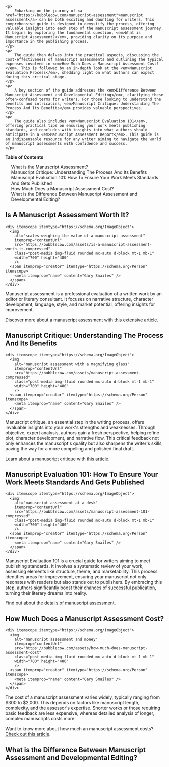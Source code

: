 <div data-spy="scroll" data-target="#toc" data-offset="0">

    <p>
        Embarking on the journey of <a href="https://bubblecow.com/manuscript-assessment">manuscript assessment</a> can be both exciting and daunting for writers. This comprehensive guide is designed to demystify the process, offering valuable insights into each step of the manuscript assessment journey. It begins by exploring the fundamental question, <em>What is Manuscript Assessment?</em>, providing clarity on its purpose and importance in the publishing process. 
    </p>
    <p>
        The guide then delves into the practical aspects, discussing the cost-effectiveness of manuscript assessments and outlining the typical expenses involved in <em>How Much Does a Manuscript Assessment Cost?</em>. This is followed by an in-depth look at the <em>Manuscript Evaluation Process</em>, shedding light on what authors can expect during this critical stage. 
    </p>
    <p>
        A key section of the guide addresses the <em>Difference Between Manuscript Assessment and Developmental Editing</em>, clarifying these often-confused terms for writers. For those looking to understand the benefits and intricacies, <em>Manuscript Critique: Understanding The Process And Its Benefits</em> provides valuable perspectives. 
    </p>
    <p>
        The guide also includes <em>Manuscript Evaluation 101</em>, offering practical tips on ensuring your work meets publishing standards, and concludes with insights into what authors should anticipate in a <em>Manuscript Assessment Report</em>. This guide is an indispensable resource for any writer aiming to navigate the world of manuscript assessments with confidence and success.
    </p>

<div class="toc card bg-light" id="toc">
 <p class="card-header"><strong>Table of Contents</strong></p>
  <div class="card-body">
    <ul>
      <li><a href="#manuscript-assessment-worth">What is the Manuscript Assessment?</a></li>
      <li><a href="#manuscript-critique">Manuscript Critique: Understanding The Process And Its Benefits</a></li>
      <li><a href="#manuscript-evaluation-101">Manuscript Evaluation 101: How To Ensure Your Work Meets Standards And Gets Published</a></li>
      <li><a href="#manuscript-assessment-cost">How Much Does a Manuscript Assessment Cost?</a></li>
      <li><a href="#difference-assessment-developmental-editing">What is the Difference Between Manuscript Assessment and Developmental Editing?</a></li>
    </ul>
  </div>
</div>

<h2 id="manuscript-assessment-worth">Is A Manuscript Assessment Worth It?</h2>

    <div itemscope itemtype="https://schema.org/ImageObject">
      <img 
        alt="scales weighing the value of a manuscript assessment" 
        itemprop="contentUrl" 
        src="https://bubblecow.com/assets/is-a-manuscript-assessment-worth-it-compressed" 
        class="post-media img-fluid rounded mx-auto d-block mt-1 mb-1" 
        width="700" height="400"
        />
      <span itemprop="creator" itemtype="https://schema.org/Person" itemscope>
        <meta itemprop="name" content="Gary Smailes" />
      </span>
    </div>

<p>Manuscript assessment is a professional evaluation of a written work by an editor or literary consultant. It focuses on narrative structure, character development, language, style, and market potential, offering insights for improvement.</p>


<div class="alert alert-primary" role="alert">
    Discover more about a manuscript assessment with <a href="https://bubblecow.com/blog/is-a-manuscript-assessment-worth-it">this extensive article</a>.
</div>

<h2 id="manuscript-critique">Manuscript Critique: Understanding The Process And Its Benefits</h2>

    <div itemscope itemtype="https://schema.org/ImageObject">
      <img 
        alt="manuscript assessment with a magnifying glass" 
        itemprop="contentUrl" 
        src="https://bubblecow.com/assets/manuscript-assessment-compressed" 
        class="post-media img-fluid rounded mx-auto d-block mt-1 mb-1" 
        width="700" height="400"
        />
      <span itemprop="creator" itemtype="https://schema.org/Person" itemscope>
        <meta itemprop="name" content="Gary Smailes" />
      </span>
    </div>

<p>Manuscript critique, an essential step in the writing process, offers invaluable insights into your work's strengths and weaknesses. Through objective, expert analysis, authors gain a fresh perspective, helping refine plot, character development, and narrative flow. This critical feedback not only enhances the manuscript's quality but also sharpens the writer's skills, paving the way for a more compelling and polished final draft.</p>


<div class="alert alert-primary" role="alert">
    Learn about a manuscript critique with <a href="https://bubblecow.com/blog/manuscript-critique/">this article</a>.
</div>


<h2 id="manuscript-evaluation-101">Manuscript Evaluation 101: How To Ensure Your Work Meets Standards And Gets Published</h2>

    <div itemscope itemtype="https://schema.org/ImageObject">
      <img 
        alt="manuscript assessment at a desk" 
        itemprop="contentUrl" 
        src="https://bubblecow.com/assets/manuscript-assessment-101-compressed" 
        class="post-media img-fluid rounded mx-auto d-block mt-1 mb-1" 
        width="700" height="400"
        />
      <span itemprop="creator" itemtype="https://schema.org/Person" itemscope>
        <meta itemprop="name" content="Gary Smailes" />
      </span>
    </div>

<p>Manuscript Evaluation 101 is a crucial guide for writers aiming to meet publishing standards. It involves a systematic review of your work, assessing elements like structure, theme, and marketability. This process identifies areas for improvement, ensuring your manuscript not only resonates with readers but also stands out to publishers. By embracing this step, authors significantly boost their chances of successful publication, turning their literary dreams into reality.</p>


<div class="alert alert-primary" role="alert">
    Find out about <a href="https://bubblecow.com/blog/manuscript-evaluation">the details of manuscript assessment</a>.
</div>

<h2 id="manuscript-assessment-cost">How Much Does a Manuscript Assessment Cost?</h2>

    <div itemscope itemtype="https://schema.org/ImageObject">
      <img 
        alt="manuscript assessment and money" 
        itemprop="contentUrl" 
        src="https://bubblecow.com/assets/how-much-does-manuscript-assessment-cost" 
        class="post-media img-fluid rounded mx-auto d-block mt-1 mb-1" 
        width="700" height="400"
        />
      <span itemprop="creator" itemtype="https://schema.org/Person" itemscope>
        <meta itemprop="name" content="Gary Smailes" />
      </span>
    </div>

<p>The cost of a manuscript assessment varies widely, typically ranging from $300 to $2,000. This depends on factors like manuscript length, complexity, and the assessor's expertise. Shorter works or those requiring basic feedback are less expensive, whereas detailed analysis of longer, complex manuscripts costs more.</p>

<div class="alert alert-primary" role="alert">
    Want to know more about how much an manuscript assessment costs? <a href="https://bubblecow.com/blog/how-much-does-manuscript-assessment-cost">Check out this article</a>.
</div>


<h2 id="difference-assessment-developmental-editing">What is the Difference Between Manuscript Assessment and Developmental Editing?</h2>



</div>